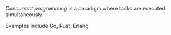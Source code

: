 *Concurrent programming* is a paradigm where tasks are executed simultaneously. 

Examples include Go, Rust, Erlang